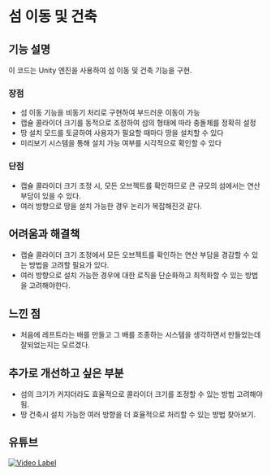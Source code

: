 # 섬 이동 및 건축

## 기능 설명
 이 코드는 Unity 엔진을 사용하여 섬 이동 및 건축 기능을 구현.

 ### 장점
 - 섬 이동 기능을 비동기 처리로 구현하여 부드러운 이동이 가능
 - 캡슐 콜라이더 크기를 동적으로 조정하여 섬의 형태에 따라 충돌체를 정확히 설정
 - 땅 설치 모드를 토글하여 사용자가 필요할 때마다 땅을 설치할 수 있다
 - 미리보기 시스템을 통해 설치 가능 여부를 시각적으로 확인할 수 있다

 ### 단점
 - 캡슐 콜라이더 크기 조정 시, 모든 오브젝트를 확인하므로 큰 규모의 섬에서는 연산 부담이 있을 수 있다.
 - 여러 방향으로 땅을 설치 가능한 경우 논리가 복잡해진것 같다.
 
## 어려움과 해결책
 - 캡슐 콜라이더 크기 조정에서 모든 오브젝트를 확인하는 연산 부담을 경감할 수 있는 방법을 고려할 필요가 있다.
 - 여러 방향으로 설치 가능한 경우에 대한 로직을 단순화하고 최적화할 수 있는 방법을 고려해야한다.
 
## 느낀 점
 - 처음에 레프트라는 배를 만들고 그 배를 조종하는 시스템을 생각하면서 만들었는데 잘되었는지는 모르겠다. 

## 추가로 개선하고 싶은 부분
 - 섬의 크기가 커지더라도 효율적으로 콜라이더 크기를 조정할 수 있는 방법 고려해야됨.
 - 땅 건축시 설치 가능한 여러 방향을 더 효율적으로 처리할 수 있는 방법 찾아보기.
 
## 유튜브
 [![Video Label](http://img.youtube.com/vi/VdEWf5m__5k/0.jpg)](https://youtu.be/VdEWf5m__5k)
 
